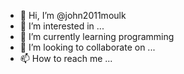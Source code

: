 - 👋 Hi, I’m @john2011moulk
- 👀 I’m interested in ...
- 🌱 I’m currently learning programming
- 💞️ I’m looking to collaborate on ...
- 📫 How to reach me ...

<!---
john2011moulk/john2011moulk is a ✨ special ✨ repository because its `README.md` (this file) appears on your GitHub profile.
You can click the Preview link to take a look at your changes.
--->
